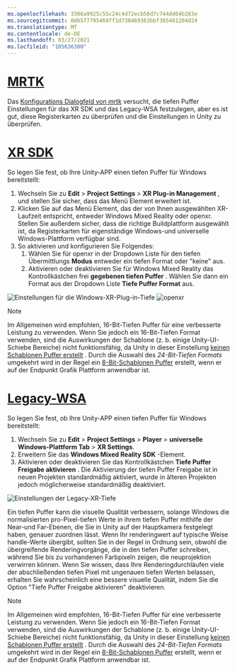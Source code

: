 ```yaml
---
ms.openlocfilehash: 3306a9925c55c24c4d72ecb58d7c744dd64b283e
ms.sourcegitcommit: 0db5777954697f1d738469363bbf385481204d24
ms.translationtype: MT
ms.contentlocale: de-DE
ms.lasthandoff: 03/27/2021
ms.locfileid: "105636300"
---
```

# <a name="mrtk"></a>[MRTK](#tab/mrtk)
<!-- NEVER CHANGE THE ABOVE LINE! -->

Das [Konfigurations Dialogfeld von mrtk](https://docs.microsoft.com/windows/mixed-reality/mrtk-unity/configuration/mrtk-configuration-dialog) versucht, die tiefen Puffer Einstellungen für das XR SDK und das Legacy-WSA festzulegen, aber es ist gut, diese Registerkarten zu überprüfen und die Einstellungen in Unity zu überprüfen.

# <a name="xr-sdk"></a>[XR SDK](#tab/xr)
<!-- NEVER CHANGE THE ABOVE LINE! -->

So legen Sie fest, ob Ihre Unity-APP einen tiefen Puffer für Windows bereitstellt:

1. Wechseln Sie zu **Edit**  >  **Project Settings**  >  **XR Plug-in Management** , und stellen Sie sicher, dass das Menü Element erweitert ist.
2. Klicken Sie auf das Menü Element, das der von Ihnen ausgewählten XR-Laufzeit entspricht, entweder Windows Mixed Reality oder openxr. Stellen Sie außerdem sicher, dass die richtige Buildplattform ausgewählt ist, da Registerkarten für eigenständige Windows-und universelle Windows-Plattform verfügbar sind.
3. So aktivieren und konfigurieren Sie Folgendes:
    1. Wählen Sie für openxr in der Dropdown Liste für den tiefen Übermittlungs **Modus** entweder ein tiefen Format oder "keine" aus.
    2. Aktivieren oder deaktivieren Sie für Windows Mixed Reality das Kontrollkästchen frei **gegebenen tiefen Puffer** . Wählen Sie dann ein Format aus der Dropdown Liste **Tiefe Puffer Format** aus.

![Einstellungen für die Windows-XR-Plug-in-Tiefe ](../../images/xrsdk-winxr-depth.png)
 ![ openxr](../../images/xrsdk-openxr-depth.png)

> [!NOTE]
> Im Allgemeinen wird empfohlen, 16-Bit-Tiefen Puffer für eine verbesserte Leistung zu verwenden. Wenn Sie jedoch ein 16-Bit-Tiefen Format verwenden, sind die Auswirkungen der Schablone (z. b. einige Unity-UI-Schiebe Bereiche) nicht funktionsfähig, da Unity in dieser Einstellung [keinen Schablonen Puffer erstellt](https://docs.unity3d.com/ScriptReference/RenderTexture-depth.html) . Durch die Auswahl des *24-Bit-Tiefen Formats* umgekehrt wird in der Regel ein [8-Bit-Schablonen Puffer](https://docs.unity3d.com/Manual/SL-Stencil.html) erstellt, wenn er auf der Endpunkt Grafik Plattform anwendbar ist.

# <a name="legacy-wsa"></a>[Legacy-WSA](#tab/wsa)
<!-- NEVER CHANGE THE ABOVE LINE! -->

So legen Sie fest, ob Ihre Unity-APP einen tiefen Puffer für Windows bereitstellt:

1. Wechseln Sie zu **Edit**  >  **Project Settings**  >  **Player**  >  **universelle Windows-Plattform Tab**  >  **XR Settings**.
2. Erweitern Sie das **Windows Mixed Reality SDK** -Element.
3. Aktivieren oder deaktivieren Sie das Kontrollkästchen **Tiefe Puffer Freigabe aktivieren** . Die Aktivierung der tiefen Puffer Freigabe ist in neuen Projekten standardmäßig aktiviert, wurde in älteren Projekten jedoch möglicherweise standardmäßig deaktiviert.

![Einstellungen der Legacy-XR-Tiefe](../../images/wmr-depth.png)

Ein tiefen Puffer kann die visuelle Qualität verbessern, solange Windows die normalisierten pro-Pixel-tiefen Werte in ihrem tiefen Puffer mithilfe der Near-und Far-Ebenen, die Sie in Unity auf der Hauptkamera festgelegt haben, genauer zuordnen lässt. Wenn Ihr renderingwert auf typische Weise handle-Werte übergibt, sollten Sie in der Regel in Ordnung sein, obwohl die übergreifende Renderingvorgänge, die in den tiefen Puffer schreiben, während Sie bis zu vorhandenen Farbpixeln zeigen, die neuprojektion verwirren können.  Wenn Sie wissen, dass Ihre Renderingdurchläufen viele der abschließenden tiefen Pixel mit ungenauen tiefen Werten belassen, erhalten Sie wahrscheinlich eine bessere visuelle Qualität, indem Sie die Option "Tiefe Puffer Freigabe aktivieren" deaktivieren.

> [!NOTE]
> Im Allgemeinen wird empfohlen, 16-Bit-Tiefen Puffer für eine verbesserte Leistung zu verwenden. Wenn Sie jedoch ein 16-Bit-Tiefen Format verwenden, sind die Auswirkungen der Schablone (z. b. einige Unity-UI-Schiebe Bereiche) nicht funktionsfähig, da Unity in dieser Einstellung [keinen Schablonen Puffer erstellt](https://docs.unity3d.com/ScriptReference/RenderTexture-depth.html) . Durch die Auswahl des *24-Bit-Tiefen Formats* umgekehrt wird in der Regel ein [8-Bit-Schablonen Puffer](https://docs.unity3d.com/Manual/SL-Stencil.html) erstellt, wenn er auf der Endpunkt Grafik Plattform anwendbar ist.
